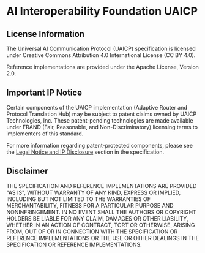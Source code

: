 # AI Interoperability Foundation UAICP

## License Information

The Universal AI Communication Protocol (UAICP) specification is licensed under Creative Commons Attribution 4.0 International License (CC BY 4.0).

Reference implementations are provided under the Apache License, Version 2.0.

## Important IP Notice

Certain components of the UAICP implementation (Adaptive Router and Protocol Translation Hub) may be subject to patent claims owned by UAICP Technologies, Inc. These patent-pending technologies are made available under FRAND (Fair, Reasonable, and Non-Discriminatory) licensing terms to implementers of this standard.

For more information regarding patent-protected components, please see the [Legal Notice and IP Disclosure](docs/specification/specification.md#legal-notice-and-ip-disclosure) section in the specification.

## Disclaimer

THE SPECIFICATION AND REFERENCE IMPLEMENTATIONS ARE PROVIDED "AS IS", WITHOUT WARRANTY OF ANY KIND, EXPRESS OR IMPLIED, INCLUDING BUT NOT LIMITED TO THE WARRANTIES OF MERCHANTABILITY, FITNESS FOR A PARTICULAR PURPOSE AND NONINFRINGEMENT. IN NO EVENT SHALL THE AUTHORS OR COPYRIGHT HOLDERS BE LIABLE FOR ANY CLAIM, DAMAGES OR OTHER LIABILITY, WHETHER IN AN ACTION OF CONTRACT, TORT OR OTHERWISE, ARISING FROM, OUT OF OR IN CONNECTION WITH THE SPECIFICATION OR REFERENCE IMPLEMENTATIONS OR THE USE OR OTHER DEALINGS IN THE SPECIFICATION OR REFERENCE IMPLEMENTATIONS.